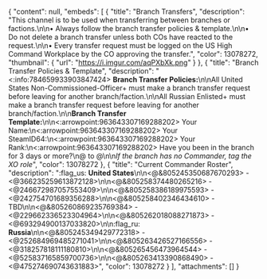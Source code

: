 {
  "content": null,
  "embeds": [
    {
      "title": "Branch Transfers",
      "description": "This channel is to be used when transferring between branches or factions.\n\n• Always follow the branch transfer policies & template.\n\n• Do not delete a branch transfer unless both COs have reacted to the request.\n\n• Every transfer request must be logged on the US High Command Workplace by the CO approving the transfer.",
      "color": 13078272,
      "thumbnail": {
        "url": "https://i.imgur.com/aqPXbXk.png"
      }
    },
    {
      "title": "Branch Transfer Policies & Template",
      "description": "<:info:784659933903847424> **Branch Transfer Policies:**\n\nAll United States Non-Commissioned-Officer+ must make a branch transfer request before leaving for another branch/faction.\n\nAll Russian Enlisted+ must make a branch transfer request before leaving for another branch/faction.\n\n**Branch Transfer Template:**\n\n<:arrowpoint:963643307169288202> Your Name:\n<:arrowpoint:963643307169288202> Your SteamID64:\n<:arrowpoint:963643307169288202> Your Rank:\n<:arrowpoint:963643307169288202> Have you been in the branch for 3 days or more?\n@<Current Commander> to @<New Commander>\n\n*If the branch has no Commander, tag the XO role*",
      "color": 13078272
    },
    {
      "title": "Current Commander Roster",
      "description": ":flag_us: **United States**\n\n<@&805245350687670293> - <@366235259613872128>\n\n<@&805258374480265216> - <@246672987057553409>\n\n<@&805258386189975593> - <@242754701689356288>\n\n<@&805258402346434610> - TBD\n\n<@&805260869235769384> - <@229662336523304964>\n\n<@&805262018088271873> - <@693294900137033820>\n\n:flag_ru: **Russia**\n\n<@&805245349429772318> - <@252684969485271041>\n\n<@&805263426527166556> - <@318257818111180810>\n\n<@&805265456473964544> - <@525837165859700736>\n\n<@&805263413390868490> - <@475274690743631883>",
      "color": 13078272
    }
  ],
  "attachments": []
}

